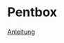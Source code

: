 # Pentbox

[Anleitung](https://medium.com/@anbuhackops/enterprise-network-security-how-to-install-and-configure-a-honeypot-with-pentbox-on-kali-linux-a1caf7441639)
